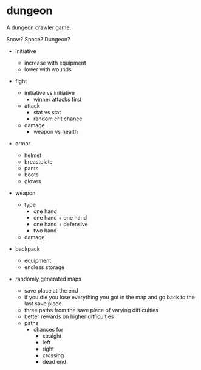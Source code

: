 # dungeon
A dungeon crawler game.

Snow? Space? Dungeon?

- initiative
  - increase with equipment
  - lower with wounds
  
- fight
  - initiative vs initiative
    - winner attacks first
  - attack
    - stat vs stat
    - random crit chance
  - damage
    - weapon vs health

- armor
  - helmet
  - breastplate
  - pants
  - boots
  - gloves
  
- weapon
  - type
    - one hand
    - one hand + one hand
    - one hand + defensive
    - two hand
  - damage
    
- backpack
  - equipment
  - endless storage  

- randomly generated maps
  - save place at the end
  - if you die you lose everything you got in the map and go back to the last save place
  - three paths from the save place of varying difficulties
  - better rewards on higher difficulties
  - paths
    - chances for
      - straight
      - left
      - right
      - crossing
      - dead end
